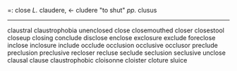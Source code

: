 =: close
*L.* claudere, <- cludere "to shut" 
*pp.* clusus

---
claustral
claustrophobia
unenclosed
close
closemouthed
closer
closestool
closeup
closing
conclude
disclose
enclose
exclosure
exclude
foreclose
inclose
inclosure
include
occlude
occlusion
occlusive
occlusor
preclude
preclusion
preclusive
recloser
recluse
seclude
seclusion
seclusive
unclose
clausal
clause
claustrophobic
cloisonne
cloister
cloture
sluice

